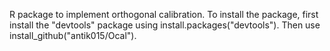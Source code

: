 R package to implement orthogonal calibration. To install the package, first install the "devtools" package using install.packages("devtools"). Then use install_github("antik015/Ocal").
